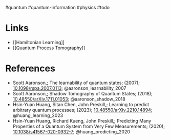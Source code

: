 #quantum #quantum-information #physics #todo 


# Links
- [[Hamiltonian Learning]]
- [[Quantum Process Tomography]]

# References
-  Scott Aaronson,; The learnability of quantum states; (2007); [10.1098/rspa.2007.0113](https://www.doi.org/10.1098/rspa.2007.0113);  @aaronson_learnability_2007 
- Scott Aaronson,; Shadow Tomography of Quantum States; (2018); [10.48550/arXiv.1711.01053](https://www.doi.org/10.48550/arXiv.1711.01053);  @aaronson_shadow_2018 
- Hsin-Yuan Huang, Sitan Chen, John Preskill,; Learning to predict arbitrary quantum processes; (2023); [10.48550/arXiv.2210.14894](https://www.doi.org/10.48550/arXiv.2210.14894);  @huang_learning_2023 
- Hsin-Yuan Huang, Richard Kueng, John Preskill,; Predicting Many Properties of a Quantum System from Very Few Measurements; (2020); [10.1038/s41567-020-0932-7](https://www.doi.org/10.1038/s41567-020-0932-7);  @huang_predicting_2020 

